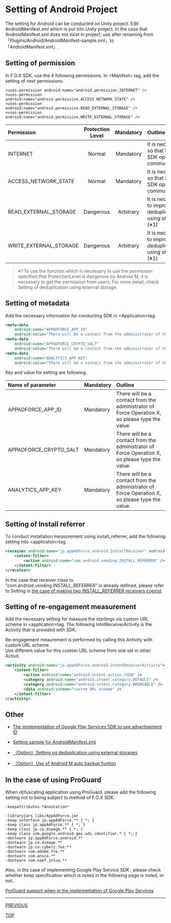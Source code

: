 # Setting of Android Project

The setting for Android can be conducted on Unity project. Edit AndroidManifest.xml which is put into Unity project. In the case that AndroidManifest.xml does not exist in project, use after renaming from 「Plugins/Android/AndroidManifest-sample.xml」to「AndroidManifest.xml」.


## Setting of permission

In F.O.X SDK, use the 4 following permissions.
 In &lt;Manifest&gt; tag, add the setting of next permissions.

```xml:
<uses-permission android:name="android.permission.INTERNET" />
<uses-permission android:name="android.permission.ACCESS_NETWORK_STATE" />
<uses-permission android:name="android.permission.READ_EXTERNAL_STORAGE" />
<uses-permission android:name="android.permission.WRITE_EXTERNAL_STORAGE" />
```

Permission|Protection Level|Mandatory|Outline
:---|:---:|:---:|:---
INTERNET|Normal|Mandatory|It is necessary so that F.O.X SDK operates communication.
ACCESS_NETWORK_STATE|Normal|Mandatory|It is necessary so that F.O.X SDK operates communication.
READ_EXTERNAL_STORAGE|Dangerous|Arbitrary|It is necessary to improve deduplication using storage.(※1)
WRITE_EXTERNAL_STORAGE|Dangerous|Arbitrary|It is necessary to improve deduplication using storage.(※1)

> ※1 To use the function which is necessary to use the permission specified that ProtectionLevel is dangerous by Android M, it is necessary to get the permission from users. For more detail, check Setting of deduplication using external storage.


## Setting of metadata

Add the necessary information for conducting SDK in &lt;Application&gt;tag.

```xml
<meta-data
	android:name="APPADFORCE_APP_ID"
	android:value="There will be a contact from the administrator of Force Operation X, so please type the value." />
<meta-data
	android:name="APPADFORCE_CRYPTO_SALT"
	android:value="There will be a contact from the administrator of Force Operation X, so please type the value." />
<meta-data
	android:name="ANALYTICS_APP_KEY"
	android:value="There will be a contact from the administrator of Force Operation X, so please type the value." />
```

Key and value for setting are following.

|Name of parameter|Mandatory|Outline|
|:------|:------|:------|
|APPADFORCE_APP_ID|Mandatory|There will be a contact from the administrator of Force Operation X, so please type the value.|
|APPADFORCE_CRYPTO_SALT|Mandatory|There will be a contact from the administrator of Force Operation X, so please type the value.|
|ANALYTICS_APP_KEY|Mandatory|There will be a contact from the administrator of Force Operation X, so please type the value.|


## Setting of Install referrer
To conduct installation measurement using install_referrer, add the following setting into &lt;application&gt;tag

```xml
<receiver android:name="jp.appAdForce.android.InstallReceiver" android:exported="true">
	<intent-filter>
		<action android:name="com.android.vending.INSTALL_REFERRER" />
	</intent-filter>
</receiver>
```

In the case that receiver class to "com.android.vending.INSTALL_REFERRER" is already defined, please refer to Setting in [the case of making two INSTALL_REFERRER receivers coexist](/lang/en/doc/integration/android/install_referrer/README.md).

## Setting of re-engagement measurement

Add the necessary setting for measure the startings via custom URL scheme in &lt;application&gt;tag. The following IntntReceiverActivity is the Activity that is provided with SDK.

Re-engagement meaurement is performed by calling this Antivity with custom URL scheme. <br>
Use different value for this custom URL scheme from one set in other Activit.

```xml
<activity android:name="jp.appAdForce.android.IntentReceiverActivity">
	<intent-filter>
		<action android:name="android.intent.action.VIEW" />
		<category android:name="android.intent.category.DEFAULT" />
		<category android:name="android.intent.category.BROWSABLE" />
		<data android:scheme="custom URL scheme" />
	</intent-filter>
</activity>
```

## Other

* [The implementation of Google Play Services SDK to use advertisement ID](/lang/en/doc/integration/android/google_play_services/README.md)

* [Setting sample for AndroidManifest.xml](/lang/en/doc/integration/android/config_android_manifest/AndroidManifest.xml)

* [（Option）Setting og deduplication using external storages](/lang/en/doc/integration/android/external_storage/README.md)

* [（Option）Use of Android M auto backup funtion](/lang/en/doc/integration/android/auto_backup/README.md)


## In the case of using ProGuard

When obfuscating application using ProGuard, please add the following setting not to being subject to method of F.O.X SDK.

```
-keepattributes *Annotation*

-libraryjars libs/AppAdForce.jar
-keep interface jp.appAdForce.** { *; }
-keep class jp.appAdForce.** { *; }
-keep class jp.co.dimage.** { *; }
-keep class com.google.android.gms.ads.identifier.* { *; }
-dontwarn jp.appAdForce.android.**
-dontwarn jp.co.dimage.**
-dontwarn jp.co.cyberz.fox.**
-dontwarn com.adobe.fre.**
-dontwarn com.ansca.**
-dontwarn com.naef.jnlua.**
```

Also, in the case of implementing Google Play Service SDK , please check whether keep specification which is noted in the following page is noted, or not.

[ProGuard support when in the implementation of Google Play Services](https://developer.android.com/google/play-services/setup.html#Proguard)


---
[PREVIOUS](/lang/en/doc/integration/README.md)

[TOP](/lang/en/README.md)
